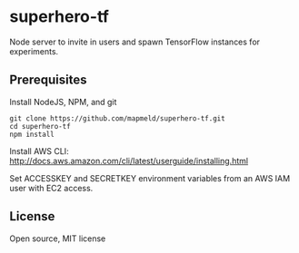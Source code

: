 # superhero-tf

Node server to invite in users and spawn TensorFlow instances for experiments.

## Prerequisites

Install NodeJS, NPM, and git

```
git clone https://github.com/mapmeld/superhero-tf.git
cd superhero-tf
npm install
```

Install AWS CLI: http://docs.aws.amazon.com/cli/latest/userguide/installing.html

Set ACCESSKEY and SECRETKEY environment variables from an AWS IAM user with EC2 access.

## License

Open source, MIT license
